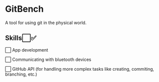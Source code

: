 # GitBench

A tool for using git in the physical world.

## Skills⬜✅

⬜ App development

⬜ Communicating with bluetooth devices

⬜ GitHub API (for handling more complex tasks like creating, commiting, branching, etc.)
